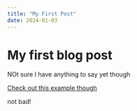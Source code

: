 ```yaml
---
title: "My First Post"
date: 2024-01-03
---
```

# My first blog post
NOt sure I have anything to say yet though

[Check out this example though](https://cranbim.github.io/myCodingPortfolioTest/creativeCode/gen24-05-VeraMolnar/index.html)

not bad!
